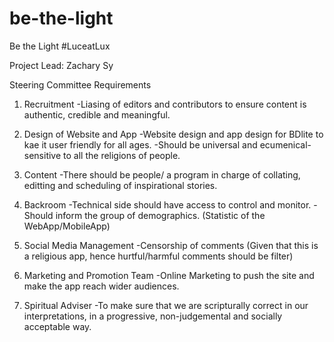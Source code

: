 # be-the-light
Be the Light #LuceatLux

Project Lead: Zachary Sy

Steering Committee Requirements

1. Recruitment
-Liasing of editors and contributors to ensure content is authentic, credible and meaningful.

2. Design of Website and App
-Website design and app design for BDlite to kae it user friendly for all ages.
-Should be universal and ecumenical- sensitive to all the religions of people.

3. Content
-There should be people/ a program in charge of collating, editting and scheduling of inspirational stories.

4. Backroom
-Technical side should have access to control and monitor.
-Should inform the group of demographics. (Statistic of the WebApp/MobileApp)

5. Social Media Management
-Censorship of comments (Given that this is a religious app, hence hurtful/harmful comments should be filter)

6. Marketing and Promotion Team
-Online Marketing to push the site and make the app reach wider audiences.

7. Spiritual Adviser
-To make sure that we are scripturally correct in our interpretations, in a progressive, non-judgemental and socially acceptable way.

